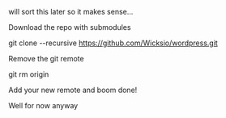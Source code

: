 
will sort this later so it makes sense...


Download the repo with submodules

git clone --recursive https://github.com/Wicksio/wordpress.git


Remove the git remote

git rm origin

Add your new remote and boom done!

Well for now anyway